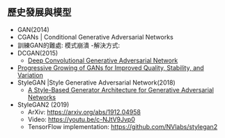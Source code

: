 ## 歷史發展與模型
- GAN(2014)
- CGANs | Conditional Generative Adversarial Networks
- 訓練GAN的難處: 模式崩潰
  -解決方式:  
- DCGAN(2015)
  - [Deep Convolutional Generative Adversarial Network](https://www.tensorflow.org/tutorials/generative/dcgan) 
- [Progressive Growing of GANs for Improved Quality, Stability, and Variation](https://arxiv.org/abs/1710.10196)
- StyleGAN |Style Generative Adversarial Network(2018) 
  - [A Style-Based Generator Architecture for Generative Adversarial Networks](https://arxiv.org/abs/1812.04948) 
- StyleGAN2 (2019)
  - ArXiv: https://arxiv.org/abs/1912.04958
  - Video: https://youtu.be/c-NJtV9Jvp0
  - TensorFlow implementation: https://github.com/NVlabs/stylegan2


